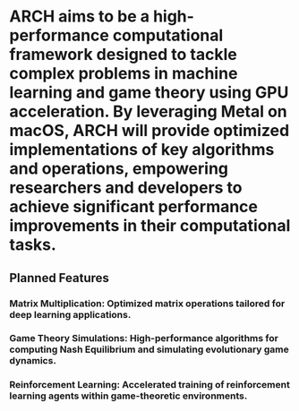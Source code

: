 # ARCH aims to be a high-performance computational framework designed to tackle complex problems in machine learning and game theory using GPU acceleration. By leveraging Metal on macOS, ARCH will provide optimized implementations of key algorithms and operations, empowering researchers and developers to achieve significant performance improvements in their computational tasks.

## Planned Features

### Matrix Multiplication: Optimized matrix operations tailored for deep learning applications.
### Game Theory Simulations: High-performance algorithms for computing Nash Equilibrium and simulating evolutionary game dynamics.
### Reinforcement Learning: Accelerated training of reinforcement learning agents within game-theoretic environments.

